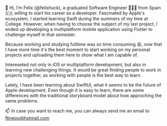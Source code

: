 👋 Hi, I’m Felix (@felishuck), a graduated Software Engineer 👨🏻‍💻 from Spain🇪🇸 willing to start his career as a developer. Fascinated by Apple's ecosystem, I started learning Swift during the summers of my time at College. However, when having to choose the subject of my last project, I ended up developing a multiplatform mobile application using Flutter to challenge myself in that semester. 

Because working and studying fulltime was so time consuming 😩, now that I have more time it's the best moment to start working on my personal projects and uploading them here to show what I am capable of. 

Intereseted not only in iOS or multiplatform development, but also in learning new challenging things. It would be great finding people to work in projects together, as working with people is the best way to learn.

Lately, I have been learning about SwiftUI, what it seems to be the future of Apple development. Even though it is easy to learn, there are some differences with the traditional storyboard model about how approching the same problems.

📫 In case you want to reach me, you can always send me an email to ftineoo@hotmail.com


